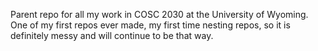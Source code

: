 Parent repo for all my work in COSC 2030 at the University of Wyoming.
One of my first repos ever made, my first time nesting repos,
so it is definitely messy and will continue to be that way.
